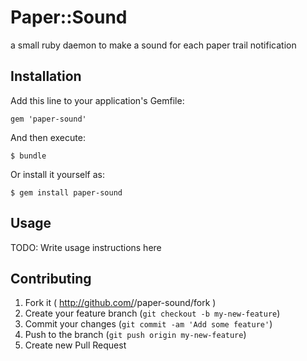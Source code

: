 # Paper::Sound

a small ruby daemon to make a sound for each paper trail notification

## Installation

Add this line to your application's Gemfile:

    gem 'paper-sound'

And then execute:

    $ bundle

Or install it yourself as:

    $ gem install paper-sound

## Usage

TODO: Write usage instructions here

## Contributing

1. Fork it ( http://github.com/<my-github-username>/paper-sound/fork )
2. Create your feature branch (`git checkout -b my-new-feature`)
3. Commit your changes (`git commit -am 'Add some feature'`)
4. Push to the branch (`git push origin my-new-feature`)
5. Create new Pull Request
